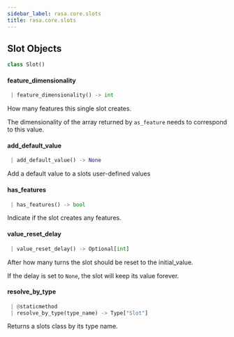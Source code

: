 ```yaml
---
sidebar_label: rasa.core.slots
title: rasa.core.slots
---
```


## Slot Objects

```python
class Slot()
```

#### feature\_dimensionality

```python
 | feature_dimensionality() -> int
```

How many features this single slot creates.

The dimensionality of the array returned by `as_feature` needs
to correspond to this value.

#### add\_default\_value

```python
 | add_default_value() -> None
```

Add a default value to a slots user-defined values

#### has\_features

```python
 | has_features() -> bool
```

Indicate if the slot creates any features.

#### value\_reset\_delay

```python
 | value_reset_delay() -> Optional[int]
```

After how many turns the slot should be reset to the initial_value.

If the delay is set to `None`, the slot will keep its value forever.

#### resolve\_by\_type

```python
 | @staticmethod
 | resolve_by_type(type_name) -> Type["Slot"]
```

Returns a slots class by its type name.

